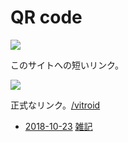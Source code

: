# QR code

![](https://i.gyazo.com/f7f7b64a713e708a68760f619041e3d0.jpg)

このサイトへの短いリンク。

![](https://i.gyazo.com/dfd0236921d51fed061e0329935f19a2.jpg)

正式なリンク。[/vitroid](/vitroid.md) 


* [2018-10-23](2018-10-23.md) [雑記](雑記.md) 


